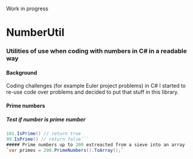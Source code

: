 Work in progress
# NumberUtil
### Utilities of use when coding with numbers in C# in a readable way
#### Background ####
Coding challenges (for example Euler project problems) in C# I started to re-use code over problems and decided to put that stuff in this library.
#### Prime numbers
##### Test if number is prime number
```c#
101.IsPrime() // return true
99.IsPrime() // return false```
##### Prime numbers up to 200 extreacted from a sieve into an array
`var primes = 200.PrimeNumbers().ToArray();`
